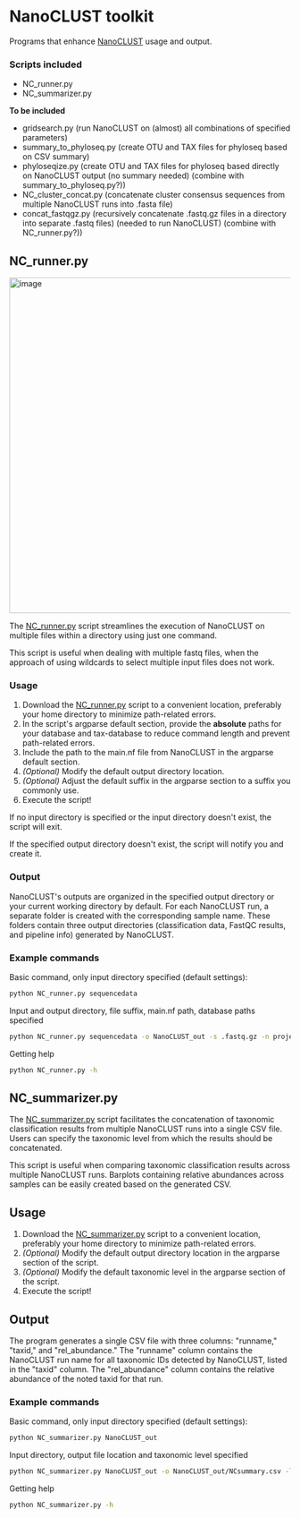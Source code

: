 # NanoCLUST toolkit
Programs that enhance [NanoCLUST](https://github.com/genomicsITER/NanoCLUST) usage and output.

### Scripts included
- NC_runner.py
- NC_summarizer.py

**To be included**
- gridsearch.py (run NanoCLUST on (almost) all combinations of specified parameters)
- summary_to_phyloseq.py (create OTU and TAX files for phyloseq based on CSV summary)
- phyloseqize.py (create OTU and TAX files for phyloseq based directly on NanoCLUST output (no summary needed) (combine with summary_to_phyloseq.py?))
- NC_cluster_concat.py (concatenate cluster consensus sequences from multiple NanoCLUST runs into .fasta file)
- concat_fastqgz.py (recursively concatenate .fastq.gz files in a directory into separate .fastq files) (needed to run NanoCLUST) (combine with NC_runner.py?))

## NC_runner.py
<img width="600" alt="image" src="https://github.com/BirgitRijvers/NanoCLUST_runner/assets/126883391/acb76a00-2832-4ebd-98f6-c0f55e605051">

The [NC_runner.py](https://github.com/BirgitRijvers/NanoCLUST_toolkit/blob/main/NC_runner.py) script streamlines the execution of NanoCLUST on multiple files within a directory using just one command. 

This script is useful when dealing with multiple fastq files, when the approach of using wildcards to select multiple input files does not work. 

### Usage
1. Download the [NC_runner.py](https://github.com/BirgitRijvers/NanoCLUST_runner/blob/main/NC_runner.py) script to a convenient location, preferably your home directory to minimize path-related errors.
2. In the script's argparse default section, provide the **absolute** paths for your database and tax-database to reduce command length and prevent path-related errors.
3. Include the path to the main.nf file from NanoCLUST in the argparse default section.
4. *(Optional)* Modify the default output directory location.
5. *(Optional)* Adjust the default suffix in the argparse section to a suffix you commonly use.
6. Execute the script!

If no input directory is specified or the input directory doesn't exist, the script will exit.

If the specified output directory doesn't exist, the script will notify you and create it.

### Output
NanoCLUST's outputs are organized in the specified output directory or your current working directory by default. For each NanoCLUST run, a separate folder is created with the corresponding sample name. These folders contain three output directories (classification data, FastQC results, and pipeline info) generated by NanoCLUST.

### Example commands
Basic command, only input directory specified (default settings):
```bash
python NC_runner.py sequencedata 
```
Input and output directory, file suffix, main.nf path, database paths specified
```bash
python NC_runner.py sequencedata -o NanoCLUST_out -s .fastq.gz -n project1/programs/NanoCLUST/main.nf -d project1/db/16S_ribosomal_RNA -t project1/db/taxdb
```
Getting help
```bash
python NC_runner.py -h
```
## NC_summarizer.py
The [NC_summarizer.py](https://github.com/BirgitRijvers/NanoCLUST_toolkit/blob/main/NC_summarizer.py) script facilitates the concatenation of taxonomic classification results from multiple NanoCLUST runs into a single CSV file. Users can specify the taxonomic level from which the results should be concatenated.

This script is useful when comparing taxonomic classification results across multiple NanoCLUST runs. Barplots containing relative abundances across samples can be easily created based on the generated CSV.

## Usage
1. Download the [NC_summarizer.py](https://github.com/BirgitRijvers/NanoCLUST_runner/blob/main/NC_summarizer.py) script to a convenient location, preferably your home directory to minimize path-related errors.
2. *(Optional)* Modify the default output directory location in the argparse section of the script.
3. *(Optional)* Modify the default taxonomic level in the argparse section of the script.
4. Execute the script!

## Output
The program generates a single CSV file with three columns: "runname," "taxid," and "rel_abundance." The "runname" column contains the NanoCLUST run name for all taxonomic IDs detected by NanoCLUST, listed in the "taxid" column. The "rel_abundance" column contains the relative abundance of the noted taxid for that run.

### Example commands
Basic command, only input directory specified (default settings):
```bash
python NC_summarizer.py NanoCLUST_out
```
Input directory, output file location and taxonomic level specified
```bash
python NC_summarizer.py NanoCLUST_out -o NanoCLUST_out/NCsummary.csv -l species
```
Getting help
```bash
python NC_summarizer.py -h
```

